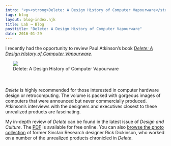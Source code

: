 ```yaml
---
intro: "<p><strong>Delete: A Design History of Computer Vapourware</strong><br><em>Posted Friday, January 29, 2016</em></p>"
tags: blog
layout: blog-index.njk
title: Lab → Blog
posttitle: "Delete: A Design History of Computer Vapourware"
date: 2016-01-29
---
```


I recently had the opportunity to review Paul Atkinson’s book *[Delete: A Design History of Computer Vapourware](http://www.amazon.com/Delete-Design-History-Computer-Vapourware/dp/0857853473/ref=asap_bc?ie=UTF)*.

<figure style="margin-left:24px; margin-right:-24px; padding-bottom:36px; padding-top:-36px;"><img src="https://hxlntblob.blob.core.windows.net/nbm/delete.jpg">
<figcaption>Delete: A Design History of Computer Vapourware</em></figcaption>
</figure>

*Delete* is highly recommended for those interested in computer hardware design or retrocomputing. The volume is packed with gorgeous images of computers that were announced but never commercially produced. Atkinson’s interviews with the designers and executives closest to these unrealized products are fascinating.

My in-depth review of *Delete* can be found in the latest issue of *Design and Culture*. The [PDF](http://www.tandfonline.com/doi/pdf/10.1080/17547075.2015.1051846) is available for free online. You can also [browse the photo collection](https://www.flickr.com/photos/9574086@N02/collections/72157608812198325/) of former Sinclair Research designer Rick Dickinson, who worked on a number of the unrealized products chronicled in *Delete*.